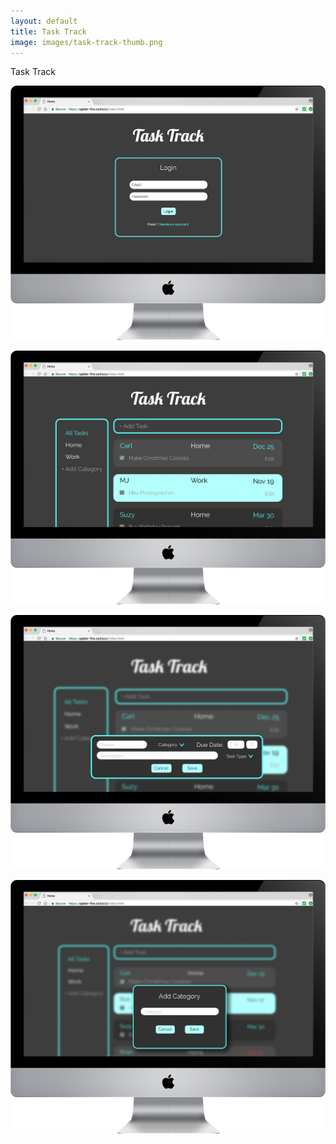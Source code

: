 ```yaml
---
layout: default
title: Task Track
image: images/task-track-thumb.png
---
```

Task Track

![Task Track Photo 1](images/task-track-1.jpg)

![Task Track Photo 2](images/task-track-2.jpg)

![Task Track Photo 3](images/task-track-3.jpg)

![Task Track Photo 4](images/task-track-4.jpg)

